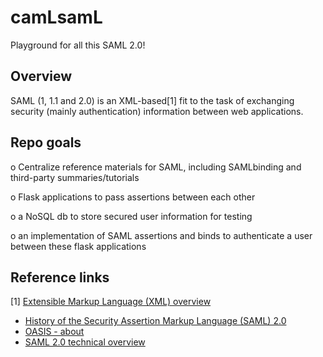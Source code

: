# camLsamL

Playground for all this SAML 2.0!

## Overview
SAML (1, 1.1 and 2.0) is an XML-based[1] fit to the task of exchanging security (mainly authentication) information between web applications.

## Repo goals
o Centralize reference materials for SAML, including SAMLbinding and third-party summaries/tutorials

o Flask applications to pass assertions between each other

o a NoSQL db to store secured user information for testing

o an implementation of SAML assertions and binds to authenticate a user between these flask applications


## Reference links
[1] [Extensible Markup Language (XML) overview](https://developer.mozilla.org/en-US/docs/Web/XML/Guides/XML_introduction)
- [History of the Security Assertion Markup Language (SAML) 2.0](https://en.wikipedia.org/wiki/SAML_2.0)
- [OASIS - about](https://www.oasis-open.org/org/)
- [SAML 2.0 technical overview](https://docs.oasis-open.org/security/saml/Post2.0/sstc-saml-tech-overview-2.0.html)
